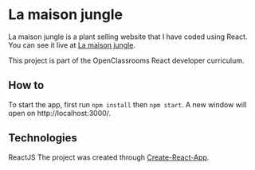 # La maison jungle

La maison jungle is a plant selling website that I have coded using React. You can see it live at [La maison jungle](https://franck093.github.io/La-maison-jungle/).

This project is part of the OpenClassrooms React developer curriculum.

## How to

To start the app, first run `npm install` then `npm start`. A new window will open on http://localhost:3000/.

## Technologies

ReactJS
The project was created through <a href='https://github.com/facebook/create-react-app'> Create-React-App</a>.
